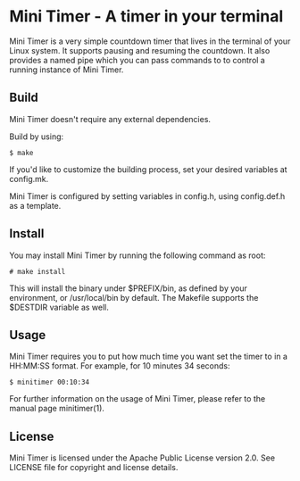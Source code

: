 # Mini Timer - A timer in your terminal

Mini Timer is a very simple countdown timer that lives in the terminal of your 
Linux system. It supports pausing and resuming the countdown. It also provides
a named pipe which you can pass commands to to control a running instance of 
Mini Timer.

## Build
Mini Timer doesn't require any external dependencies.

Build by using:

```
$ make
```

If you'd like to customize the building process, set your desired variables at 
config.mk.

Mini Timer is configured by setting variables in config.h, using config.def.h 
as a template.

## Install
You may install Mini Timer by running the following command as root:

```
# make install
```

This will install the binary under $PREFIX/bin, as defined by your environment,
 or /usr/local/bin by default. The Makefile supports the $DESTDIR variable as 
well.

## Usage
Mini Timer requires you to put how much time you want set the timer to in a 
HH:MM:SS format. For example, for 10 minutes 34 seconds:

```
$ minitimer 00:10:34
```

For further information on the usage of Mini Timer, please refer to the manual 
page minitimer(1).

## License
Mini Timer is licensed under the Apache Public License version 2.0. See LICENSE
 file for copyright and license details.
